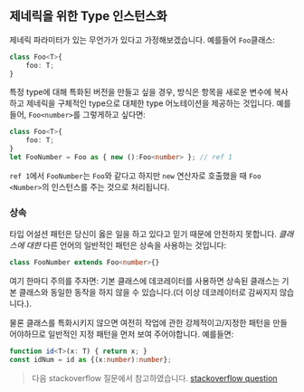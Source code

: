 ## 제네릭을 위한 Type 인스턴스화

제네릭 파라미터가 있는 무언가가 있다고 가정해보겠습니다. 예를들어 `Foo`클래스: 

```ts
class Foo<T>{
	foo: T;
}
```

특정 type에 대해 특화된 버전을 만들고 싶을 경우, 방식은 항목을 새로운 변수에 복사하고 제네릭을 구체적인 type으로 대체한 type 어노테이션을 제공하는 것입니다. 예를들어, `Foo<number>`를 그렇게하고 싶다면:

```ts
class Foo<T>{
	foo: T;
}
let FooNumber = Foo as { new ():Foo<number> }; // ref 1
```
`ref 1`에서 `FooNumber`는 `Foo`와 같다고 하지만 `new` 연산자로 호출했을 때 `Foo <Number>`의 인스턴스를 주는 것으로 처리됩니다.

### 상속
타입 어설션 패턴은 당신이 옳은 일을 하고 있다고 믿기 때문에 안전하지 못합니다. *클래스에 대한* 다른 언어의 일반적인 패턴은 상속을 사용하는 것입니다:

```ts
class FooNumber extends Foo<number>{}
```

여기 한마디 주의를 주자면: 기본 클래스에 데코레이터를 사용하면 상속된 클래스는 기본 클래스와 동일한 동작을 하지 않을 수 있습니다.(더 이상 데코레이터로 감싸지지 않습니다.).

물론 클래스를 특화시키지 않으면 여전히 작업에 관한 강제적이고/지정한 패턴을 만들어야하므로 일반적인 지정 패턴을 먼저 보여 주어야합니다. 예를들면:

```ts
function id<T>(x: T) { return x; }
const idNum = id as {(x:number):number};
```

> 다음 stackoverflow 질문에서 참고하였습니다. [stackoverflow question](http://stackoverflow.com/a/34864705/390330)
